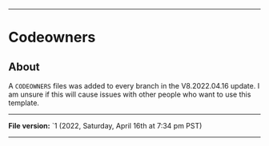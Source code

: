 
***

# Codeowners

## About

A `CODEOWNERS` files was added to every branch in the V8.2022.04.16 update. I am unsure if this will cause issues with other people who want to use this template.

***

**File version:** `1 (2022, Saturday, April 16th at 7:34 pm PST)

***

